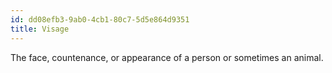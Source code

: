 ```yaml
---
id: dd08efb3-9ab0-4cb1-80c7-5d5e864d9351
title: Visage
---
```


The face, countenance, or appearance of a person or sometimes an animal.
